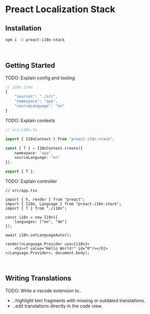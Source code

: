 # Preact Localization Stack

## Installation
```bash
npm i -D preact-i18n-stack
```

<br>



## Getting Started
TODO: Explain config and tooling
```js
// i18n.json
{
    "sources": "./src",
    "namespace": "app",
    "sourceLanguage": "en"
}
```

TODO: Explain contexts
```ts
// src/i18n.ts

import { I18nContext } from "preact-i18n-stack";

const { T } = I18nContext.create({
    namespace: "app",
    sourceLanguage: "en"
});

export { T };
```

TODO: Explain controller
```tsx
// src/app.tsx

import { h, render } from "preact";
import { I18n, Language } from "preact-i18n-stack";
import { T } from "./i18n";

const i18n = new I18n({
    languages: ["en", "de"]
});

await i18n.setLanguageAuto();

render(<Language.Provider use={i18n}>
    <h1><T value="Hello World!" id="0"/></h1>
</Language.Provider>, document.body);
```

<br>



## Writing Translations

TODO: Write a vscode extension to..
+ ..highlight text fragments with missing or outdated translations.
+ ..edit translations directly in the code view.
